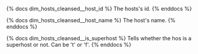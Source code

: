 {% docs dim_hosts_cleansed__host_id %}
The hosts's id.
{% enddocs %}

{% docs dim_hosts_cleansed__host_name %}
The host's name.
{% enddocs %}

{% docs dim_hosts_cleansed__is_superhost %}
Tells whether the hos is a superhost or not. Can be 't' or 'f'.
{% enddocs %}
